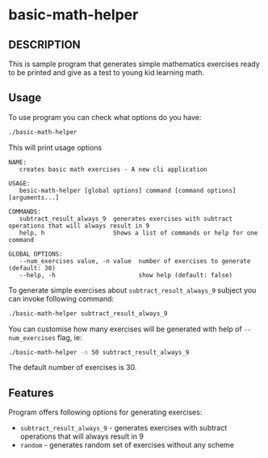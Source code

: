 # basic-math-helper

## DESCRIPTION

This is sample program that generates simple mathematics exercises ready to be printed 
and give as a test to young kid learning math.

## Usage

To use program you can check what options do you have:

```bash
./basic-math-helper
```

This will print usage options

```
NAME:
   creates basic math exercises - A new cli application

USAGE:
   besic-math-helper [global options] command [command options] [arguments...]

COMMANDS:
   subtract_result_always_9  generates exercises with subtract operations that will always result in 9
   help, h                   Shows a list of commands or help for one command

GLOBAL OPTIONS:
   --num_exercises value, -n value  number of exercises to generate (default: 30)
   --help, -h                       show help (default: false)
```

To generate simple exercises about `subtract_result_always_9` subject you can invoke following command:

```bash
./basic-math-helper subtract_result_always_9
```
You can customise how many exercises will be generated with help of `--num_exercises` flag, ie:

```bash
./basic-math-helper -n 50 subtract_result_always_9
```

The default number of exercises is 30.

## Features

Program offers following options for generating exercises:

- `subtract_result_always_9` - generates exercises with subtract operations that will always result in 9
- `random` - generates random set of exercises without any scheme